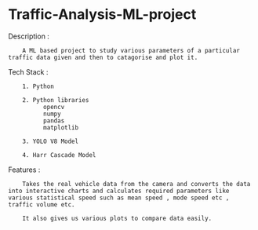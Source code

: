 # Traffic-Analysis-ML-project

Description :
        
        A ML based project to study various parameters of a particular traffic data given and then to catagorise and plot it.

Tech Stack :

        1. Python
  
        2. Python libraries 
              opencv
              numpy
              pandas
              matplotlib
  
        3. YOLO V8 Model

        4. Harr Cascade Model    

Features : 

        Takes the real vehicle data from the camera and converts the data into interactive charts and calculates required parameters like various statistical speed such as mean speed , mode speed etc , traffic volume etc. 
         
        It also gives us various plots to compare data easily.
  
